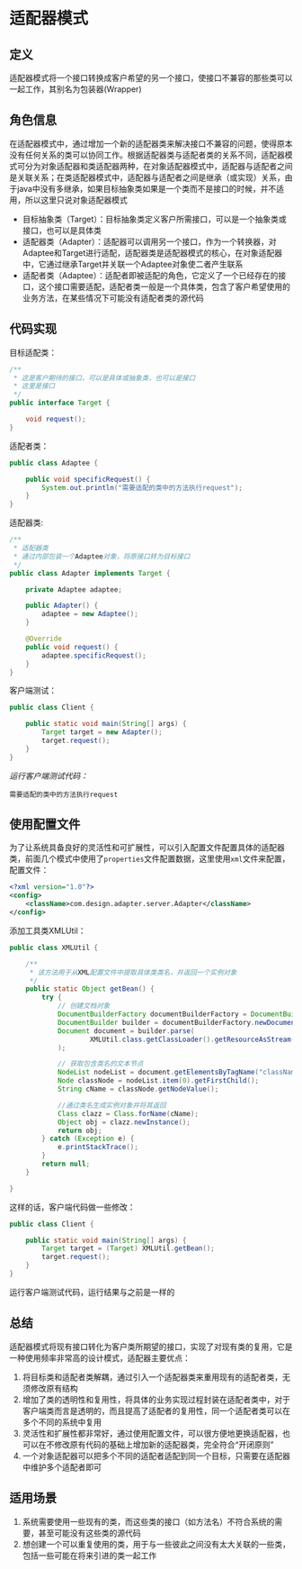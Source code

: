 # 适配器模式

## 定义
适配器模式将一个接口转换成客户希望的另一个接口，使接口不兼容的那些类可以一起工作，其别名为包装器(Wrapper)

## 角色信息
在适配器模式中，通过增加一个新的适配器类来解决接口不兼容的问题，使得原本没有任何关系的类可以协同工作。根据适配器类与适配者类的关系不同，适配器模式可分为对象适配器和类适配器两种，在对象适配器模式中，适配器与适配者之间是关联关系；在类适配器模式中，适配器与适配者之间是继承（或实现）关系，由于java中没有多继承，如果目标抽象类如果是一个类而不是接口的时候，并不适用，所以这里只说对象适配器模式

* 目标抽象类（Target）：目标抽象类定义客户所需接口，可以是一个抽象类或接口，也可以是具体类
* 适配器类（Adapter）：适配器可以调用另一个接口，作为一个转换器，对Adaptee和Target进行适配，适配器类是适配器模式的核心，在对象适配器中，它通过继承Target并关联一个Adaptee对象使二者产生联系
* 适配者类（Adaptee）：适配者即被适配的角色，它定义了一个已经存在的接口，这个接口需要适配，适配者类一般是一个具体类，包含了客户希望使用的业务方法，在某些情况下可能没有适配者类的源代码

## 代码实现

目标适配类：
```java
/**
 * 这是客户期待的接口，可以是具体或抽象类，也可以是接口
 * 这里是接口
 */
public interface Target {

    void request();
}
```

适配者类：
```java
public class Adaptee {

    public void specificRequest() {
        System.out.println("需要适配的类中的方法执行request");
    }
}
```

适配器类:
```java
/**
 * 适配器类
 * 通过内部包装一个Adaptee对象，将原接口转为目标接口
 */
public class Adapter implements Target {

    private Adaptee adaptee;

    public Adapter() {
        adaptee = new Adaptee();
    }

    @Override
    public void request() {
        adaptee.specificRequest();
    }
}
```

客户端测试：
```java
public class Client {

    public static void main(String[] args) {
        Target target = new Adapter();
        target.request();
    }
}
```

*运行客户端测试代码：*
```
需要适配的类中的方法执行request
```

## 使用配置文件
为了让系统具备良好的灵活性和可扩展性，可以引入配置文件配置具体的适配器类，前面几个模式中使用了`properties`文件配置数据，这里使用`xml`文件来配置，配置文件：
```xml
<?xml version="1.0"?>
<config>
    <className>com.design.adapter.server.Adapter</className>
</config>
```

添加工具类XMLUtil：
```java
public class XMLUtil {

    /**
     * 该方法用于从XML配置文件中提取具体类类名，并返回一个实例对象
     */
    public static Object getBean() {
        try {
            // 创建文档对象
            DocumentBuilderFactory documentBuilderFactory = DocumentBuilderFactory.newInstance();
            DocumentBuilder builder = documentBuilderFactory.newDocumentBuilder();
            Document document = builder.parse(
                    XMLUtil.class.getClassLoader().getResourceAsStream("config/Config.xml")
            );

            // 获取包含类名的文本节点
            NodeList nodeList = document.getElementsByTagName("className");
            Node classNode = nodeList.item(0).getFirstChild();
            String cName = classNode.getNodeValue();

            //通过类名生成实例对象并将其返回
            Class clazz = Class.forName(cName);
            Object obj = clazz.newInstance();
            return obj;
        } catch (Exception e) {
            e.printStackTrace();
        }
        return null;
    }

}
```

这样的话，客户端代码做一些修改：
```java
public class Client {

    public static void main(String[] args) {
        Target target = (Target) XMLUtil.getBean();
        target.request();
    }
}
```

运行客户端测试代码，运行结果与之前是一样的

## 总结
适配器模式将现有接口转化为客户类所期望的接口，实现了对现有类的复用，它是一种使用频率非常高的设计模式，适配器主要优点：
1. 将目标类和适配者类解耦，通过引入一个适配器类来重用现有的适配者类，无须修改原有结构
2. 增加了类的透明性和复用性，将具体的业务实现过程封装在适配者类中，对于客户端类而言是透明的，而且提高了适配者的复用性，同一个适配者类可以在多个不同的系统中复用
3. 灵活性和扩展性都非常好，通过使用配置文件，可以很方便地更换适配器，也可以在不修改原有代码的基础上增加新的适配器类，完全符合“开闭原则”
4. 一个对象适配器可以把多个不同的适配者适配到同一个目标，只需要在适配器中维护多个适配者即可

## 适用场景
1. 系统需要使用一些现有的类，而这些类的接口（如方法名）不符合系统的需要，甚至可能没有这些类的源代码
2. 想创建一个可以重复使用的类，用于与一些彼此之间没有太大关联的一些类，包括一些可能在将来引进的类一起工作

